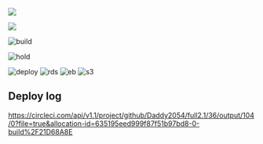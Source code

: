 ![](live.png)

![](vars.png) 

![build](build.png)

![hold](hold.png)

![deploy](deploy.png)
![rds](rds.png)
![eb](eb.png)
![s3](s3.png)

## Deploy log
https://circleci.com/api/v1.1/project/github/Daddy2054/full2.1/36/output/104/0?file=true&allocation-id=635195eed999f87f51b97bd8-0-build%2F21D68A8E